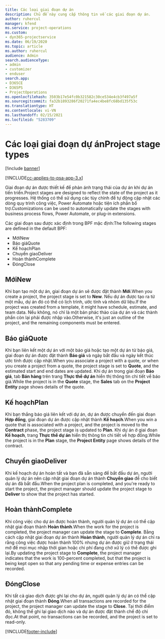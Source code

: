 ```yaml
---
title: Các loại giai đoạn dự án
description: Chủ đề này cung cấp thông tin về các giai đoạn dự án.
author: ruhercul
manager: kfend
ms.service: project-operations
ms.custom:
- dyn365-projectservice
ms.date: 06/19/2020
ms.topic: article
ms.author: ruhercul
audience: Admin
search.audienceType:
- admin
- customizer
- enduser
search.app:
- D365CE
- D365PS
- ProjectOperations
ms.openlocfilehash: 3503b17e54fc0b321582c30ce534e4cb3f497a5f
ms.sourcegitcommit: fa32b1893286f20271fa4ec4be8fc68bd135f53c
ms.translationtype: HT
ms.contentlocale: vi-VN
ms.lasthandoff: 02/15/2021
ms.locfileid: "5283709"
---
```

# <a name="project-stage-types"></a><span data-ttu-id="f52ed-103">Các loại giai đoạn dự án</span><span class="sxs-lookup"><span data-stu-id="f52ed-103">Project stage types</span></span> 

[!include [banner](../includes/psa-now-project-operations.md)]

[!INCLUDE[cc-applies-to-psa-app-3.x](../includes/cc-applies-to-psa-app-3x.md)]

<span data-ttu-id="f52ed-104">Giai đoạn dự án được thiết kế để phản ánh trạng thái của dự án khi dự án tiến triển.</span><span class="sxs-lookup"><span data-stu-id="f52ed-104">Project stages are designed to reflect the state of the project as it progresses.</span></span> <span data-ttu-id="f52ed-105">Hệ thống có thể sử dụng các tùy chỉnh để tự động cập nhật các dòng quy trình công việc, Power Automate hoặc tiện ích phần bổ trợ.</span><span class="sxs-lookup"><span data-stu-id="f52ed-105">Customizations can be used to automatically update the stages with business process flows, Power Automate, or plug-in extensions.</span></span>

<span data-ttu-id="f52ed-106">Các giai đoạn sau được xác định trong BPF mặc định:</span><span class="sxs-lookup"><span data-stu-id="f52ed-106">The following stages are defined in the default BPF:</span></span>

- <span data-ttu-id="f52ed-107">Mới</span><span class="sxs-lookup"><span data-stu-id="f52ed-107">New</span></span>
- <span data-ttu-id="f52ed-108">Báo giá</span><span class="sxs-lookup"><span data-stu-id="f52ed-108">Quote</span></span>
- <span data-ttu-id="f52ed-109">Kế hoạch</span><span class="sxs-lookup"><span data-stu-id="f52ed-109">Plan</span></span>
- <span data-ttu-id="f52ed-110">Chuyển giao</span><span class="sxs-lookup"><span data-stu-id="f52ed-110">Deliver</span></span>
- <span data-ttu-id="f52ed-111">Hoàn thành</span><span class="sxs-lookup"><span data-stu-id="f52ed-111">Complete</span></span>
- <span data-ttu-id="f52ed-112">Đóng</span><span class="sxs-lookup"><span data-stu-id="f52ed-112">Close</span></span> 

## <a name="new"></a><span data-ttu-id="f52ed-113">Mới</span><span class="sxs-lookup"><span data-stu-id="f52ed-113">New</span></span>

<span data-ttu-id="f52ed-114">Khi bạn tạo một dự án, giai đoạn dự án sẽ được đặt thành **Mới**.</span><span class="sxs-lookup"><span data-stu-id="f52ed-114">When you create a project, the project stage is set to **New**.</span></span> <span data-ttu-id="f52ed-115">Nếu dự án được tạo ra từ một mẫu, dự án đó có thể có lịch trình, ước tính và nhóm dữ liệu.</span><span class="sxs-lookup"><span data-stu-id="f52ed-115">If the project was created from a template, it might have schedule, estimate, and team data.</span></span> <span data-ttu-id="f52ed-116">Nếu không, nó chỉ là một bản phác thảo của dự án và các thành phần còn lại phải được nhập vào.</span><span class="sxs-lookup"><span data-stu-id="f52ed-116">Otherwise, it's just an outline of the project, and the remaining components must be entered.</span></span>

## <a name="quote"></a><span data-ttu-id="f52ed-117">Báo giá</span><span class="sxs-lookup"><span data-stu-id="f52ed-117">Quote</span></span>

<span data-ttu-id="f52ed-118">Khi bạn liên kết một dự án với một báo giá hoặc tạo một dự án từ báo giá, giai đoạn dự án được đặt thành **Báo giá** và ngày bắt đầu và ngày kết thúc ước tính được cập nhật.</span><span class="sxs-lookup"><span data-stu-id="f52ed-118">When you associate a project with a quote, or when you create a project from a quote, the project stage is set to **Quote**, and the estimated start and end dates are updated.</span></span> <span data-ttu-id="f52ed-119">Khi dự án trong giai đoạn **Báo giá**, tab **Bán hàng** trên trang **Thực thể dự án** hiển thị thông tin chi tiết về báo giá.</span><span class="sxs-lookup"><span data-stu-id="f52ed-119">While the project is in the **Quote** stage, the **Sales** tab on the **Project Entity** page shows details of the quote.</span></span>

## <a name="plan"></a><span data-ttu-id="f52ed-120">Kế hoạch</span><span class="sxs-lookup"><span data-stu-id="f52ed-120">Plan</span></span>

<span data-ttu-id="f52ed-121">Khi bạn thắng báo giá liên kết với dự án, dự án được chuyển đến giai đoạn **Hợp đồng**, giai đoạn dự án được cập nhật thành **Kế hoạch**.</span><span class="sxs-lookup"><span data-stu-id="f52ed-121">When you win a quote that is associated with a project, and the project is moved to the **Contract** phase, the project stage is updated to **Plan**.</span></span> <span data-ttu-id="f52ed-122">Khi dự án ở giai đoạn **Kế hoạch**, trang **Thực thể dự án** hiển thị thông tin chi tiết về hợp đồng.</span><span class="sxs-lookup"><span data-stu-id="f52ed-122">While the project is in the **Plan** stage, the **Project Entity** page shows details of the contract.</span></span>

## <a name="deliver"></a><span data-ttu-id="f52ed-123">Chuyển giao</span><span class="sxs-lookup"><span data-stu-id="f52ed-123">Deliver</span></span>

<span data-ttu-id="f52ed-124">Khi kế hoạch dự án hoàn tất và bạn đã sẵn sàng để bắt đầu dự án, người quản lý dự án nên cập nhật giai đoạn dự án thành **Chuyển giao** để cho biết dự án đã bắt đầu.</span><span class="sxs-lookup"><span data-stu-id="f52ed-124">When the project plan is completed, and you're ready to start the project, the project manager should update the project stage to **Deliver** to show that the project has started.</span></span>

## <a name="complete"></a><span data-ttu-id="f52ed-125">Hoàn thành</span><span class="sxs-lookup"><span data-stu-id="f52ed-125">Complete</span></span> 

<span data-ttu-id="f52ed-126">Khi công việc cho dự án được hoàn thành, người quản lý dự án có thể cập nhật giai đoạn thành **Hoàn thành**.</span><span class="sxs-lookup"><span data-stu-id="f52ed-126">When the work for the project is completed, the project manager can update the stage to **Complete**.</span></span> <span data-ttu-id="f52ed-127">Bằng cách cập nhật giai đoạn dự án thành **Hoàn thành**, người quản lý dự án chỉ ra rằng công việc được hoàn thành 100% nhưng dự án được giữ ở trạng thái mở để mọi mục nhập thời gian hoặc chi phí đang chờ xử lý có thể được ghi lại.</span><span class="sxs-lookup"><span data-stu-id="f52ed-127">By updating the project stage to **Complete**, the project manager indicates that the work is 100-percent completed, but that the project is being kept open so that any pending time or expense entries can be recorded.</span></span>

## <a name="close"></a><span data-ttu-id="f52ed-128">Đóng</span><span class="sxs-lookup"><span data-stu-id="f52ed-128">Close</span></span>

<span data-ttu-id="f52ed-129">Khi tất cả giao dịch được ghi lại cho dự án, người quản lý dự án có thể cập nhật giai đoạn thành **Đóng**.</span><span class="sxs-lookup"><span data-stu-id="f52ed-129">When all transactions are recorded for the project, the project manager can update the stage to **Close**.</span></span> <span data-ttu-id="f52ed-130">Tại thời điểm đó, không thể ghi lại giao dịch nào và dự án được đặt thành chế độ chỉ đọc.</span><span class="sxs-lookup"><span data-stu-id="f52ed-130">At that point, no transactions can be recorded, and the project is set to read-only.</span></span>


[!INCLUDE[footer-include](../includes/footer-banner.md)]